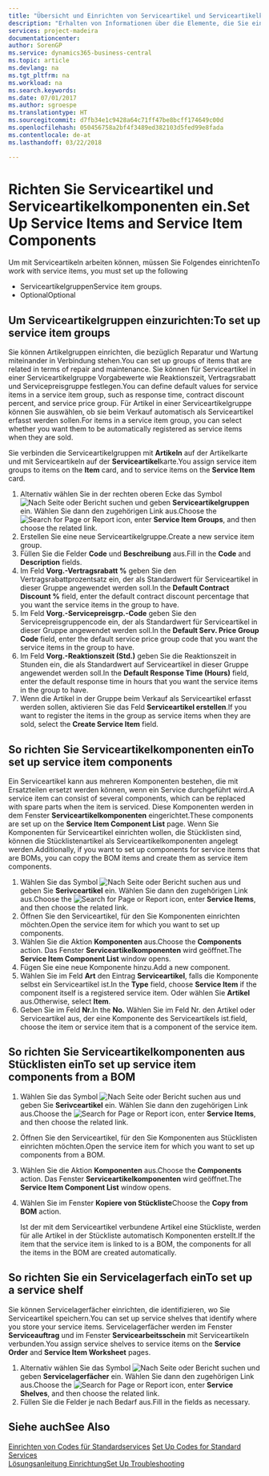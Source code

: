 ```yaml
---
title: "Übersicht und Einrichten von Serviceartikel und Serviceartikelkomponenten  | Microsoft Docs"
description: "Erhalten von Informationen über die Elemente, die Sie einrichten müssen, bevor Sie Serviceartikel, einschließlich Vorgabewerte wie Reaktionszeit, Vertragsrabatt, und Servicepreisgruppen verwenden können."
services: project-madeira
documentationcenter: 
author: SorenGP
ms.service: dynamics365-business-central
ms.topic: article
ms.devlang: na
ms.tgt_pltfrm: na
ms.workload: na
ms.search.keywords: 
ms.date: 07/01/2017
ms.author: sgroespe
ms.translationtype: HT
ms.sourcegitcommit: d7fb34e1c9428a64c71ff47be8bcff174649c00d
ms.openlocfilehash: 050456758a2bf4f3489ed382103d5fed99e8fada
ms.contentlocale: de-at
ms.lasthandoff: 03/22/2018

---
```

# <a name="set-up-service-items-and-service-item-components"></a><span data-ttu-id="c963d-103">Richten Sie Serviceartikel und Serviceartikelkomponenten ein.</span><span class="sxs-lookup"><span data-stu-id="c963d-103">Set Up Service Items and Service Item Components</span></span>
<span data-ttu-id="c963d-104">Um mit Serviceartikeln arbeiten können, müssen Sie Folgendes einrichten</span><span class="sxs-lookup"><span data-stu-id="c963d-104">To work with service items, you must set up the following</span></span>

* <span data-ttu-id="c963d-105">Serviceartikelgruppen</span><span class="sxs-lookup"><span data-stu-id="c963d-105">Service item groups.</span></span>
* <span data-ttu-id="c963d-106">Optional</span><span class="sxs-lookup"><span data-stu-id="c963d-106">Optional</span></span>

## <a name="to-set-up-service-item-groups"></a><span data-ttu-id="c963d-107">Um Serviceartikelgruppen einzurichten:</span><span class="sxs-lookup"><span data-stu-id="c963d-107">To set up service item groups</span></span>
<span data-ttu-id="c963d-108">Sie können Artikelgruppen einrichten, die bezüglich Reparatur und Wartung miteinander in Verbindung stehen.</span><span class="sxs-lookup"><span data-stu-id="c963d-108">You can set up groups of items that are related in terms of repair and maintenance.</span></span> <span data-ttu-id="c963d-109">Sie können für Serviceartikel in einer Serviceartikelgruppe Vorgabewerte wie Reaktionszeit, Vertragsrabatt und Servicepreisgruppe festlegen.</span><span class="sxs-lookup"><span data-stu-id="c963d-109">You can define default values for service items in a service item group, such as response time, contract discount percent, and service price group.</span></span> <span data-ttu-id="c963d-110">Für Artikel in einer Serviceartikelgruppe können Sie auswählen, ob sie beim Verkauf automatisch als Serviceartikel erfasst werden sollen.</span><span class="sxs-lookup"><span data-stu-id="c963d-110">For items in a service item group, you can select whether you want them to be automatically registered as service items when they are sold.</span></span>  

<span data-ttu-id="c963d-111">Sie verbinden die Serviceartikelgruppen mit **Artikeln** auf der Artikelkarte und mit Serviceartikeln auf der **Serviceartikel**karte.</span><span class="sxs-lookup"><span data-stu-id="c963d-111">You assign service item groups to items on the **Item** card, and to service items on the **Service Item** card.</span></span>  

1. <span data-ttu-id="c963d-112">Alternativ wählen Sie in der rechten oberen Ecke das Symbol ![Nach Seite oder Bericht suchen](media/ui-search/search_small.png "Nach Seite oder Bericht suchen") und geben **Serviceartikelgruppen** ein. Wählen Sie dann den zugehörigen Link aus.</span><span class="sxs-lookup"><span data-stu-id="c963d-112">Choose the ![Search for Page or Report](media/ui-search/search_small.png "Search for Page or Report icon") icon, enter **Service Item Groups**, and then choose the related link.</span></span>  
2. <span data-ttu-id="c963d-113">Erstellen Sie eine neue Serviceartikelgruppe.</span><span class="sxs-lookup"><span data-stu-id="c963d-113">Create a new service item group.</span></span>  
3. <span data-ttu-id="c963d-114">Füllen Sie die Felder **Code** und **Beschreibung** aus.</span><span class="sxs-lookup"><span data-stu-id="c963d-114">Fill in the **Code** and **Description** fields.</span></span>  
4. <span data-ttu-id="c963d-115">Im Feld **Vorg.-Vertragsrabatt %** geben Sie den Vertragsrabattprozentsatz ein, der als Standardwert für Serviceartikel in dieser Gruppe angewendet werden soll.</span><span class="sxs-lookup"><span data-stu-id="c963d-115">In the **Default Contract Discount %** field, enter the default contract discount percentage that you want the service items in the group to have.</span></span>  
5. <span data-ttu-id="c963d-116">Im Feld **Vorg.-Servicepreisgrp.-Code** geben Sie den Servicepreisgruppencode ein, der als Standardwert für Serviceartikel in dieser Gruppe angewendet werden soll.</span><span class="sxs-lookup"><span data-stu-id="c963d-116">In the **Default Serv. Price Group Code** field, enter the default service price group code that you want the service items in the group to have.</span></span>  
6. <span data-ttu-id="c963d-117">Im Feld **Vorg.-Reaktionszeit (Std.)** geben Sie die Reaktionszeit in Stunden ein, die als Standardwert auf Serviceartikel in dieser Gruppe angewendet werden soll.</span><span class="sxs-lookup"><span data-stu-id="c963d-117">In the **Default Response Time (Hours)** field, enter the default response time in hours that you want the service items in the group to have.</span></span>  
7. <span data-ttu-id="c963d-118">Wenn die Artikel in der Gruppe beim Verkauf als Serviceartikel erfasst werden sollen, aktivieren Sie das Feld **Serviceartikel erstellen**.</span><span class="sxs-lookup"><span data-stu-id="c963d-118">If you want to register the items in the group as service items when they are sold, select the **Create Service Item** field.</span></span>  

## <a name="to-set-up-service-item-components"></a><span data-ttu-id="c963d-119">So richten Sie Serviceartikelkomponenten ein</span><span class="sxs-lookup"><span data-stu-id="c963d-119">To set up service item components</span></span>
<span data-ttu-id="c963d-120">Ein Serviceartikel kann aus mehreren Komponenten bestehen, die mit Ersatzteilen ersetzt werden können, wenn ein Service durchgeführt wird.</span><span class="sxs-lookup"><span data-stu-id="c963d-120">A service item can consist of several components, which can be replaced with spare parts when the item is serviced.</span></span> <span data-ttu-id="c963d-121">Diese Komponenten werden in dem Fenster **Serviceartikelkomponenten** eingerichtet.</span><span class="sxs-lookup"><span data-stu-id="c963d-121">These components are set up on the **Service Item Component List** page.</span></span> <span data-ttu-id="c963d-122">Wenn Sie Komponenten für Serviceartikel einrichten wollen, die Stücklisten sind, können die Stücklistenartikel als Serviceartikelkomponenten angelegt werden.</span><span class="sxs-lookup"><span data-stu-id="c963d-122">Additionally, if you want to set up components for service items that are BOMs, you can copy the BOM items and create them as service item components.</span></span>

1. <span data-ttu-id="c963d-123">Wählen Sie das Symbol ![Nach Seite oder Bericht suchen](media/ui-search/search_small.png "Nach Seite oder Bericht suchen") aus und geben Sie **Serivceartikel** ein. Wählen Sie dann den zugehörigen Link aus.</span><span class="sxs-lookup"><span data-stu-id="c963d-123">Choose the ![Search for Page or Report](media/ui-search/search_small.png "Search for Page or Report icon") icon, enter **Service Items**, and then choose the related link.</span></span>
2. <span data-ttu-id="c963d-124">Öffnen Sie den Serviceartikel, für den Sie Komponenten einrichten möchten.</span><span class="sxs-lookup"><span data-stu-id="c963d-124">Open the service item for which you want to set up components.</span></span>  
3. <span data-ttu-id="c963d-125">Wählen Sie die Aktion **Komponenten** aus.</span><span class="sxs-lookup"><span data-stu-id="c963d-125">Choose the **Components** action.</span></span> <span data-ttu-id="c963d-126">Das Fenster **Serviceartikelkomponenten** wird geöffnet.</span><span class="sxs-lookup"><span data-stu-id="c963d-126">The **Service Item Component List** window opens.</span></span>  
4. <span data-ttu-id="c963d-127">Fügen Sie eine neue Komponente hinzu.</span><span class="sxs-lookup"><span data-stu-id="c963d-127">Add a new component.</span></span>  
5. <span data-ttu-id="c963d-128">Wählen Sie im Feld **Art** den Eintrag **Serviceartikel**, falls die Komponente selbst ein Serviceartikel ist.</span><span class="sxs-lookup"><span data-stu-id="c963d-128">In the **Type** field, choose **Service Item** if the component itself is a registered service item.</span></span> <span data-ttu-id="c963d-129">Oder wählen Sie **Artikel** aus.</span><span class="sxs-lookup"><span data-stu-id="c963d-129">Otherwise, select **Item**.</span></span>  
6. <span data-ttu-id="c963d-130">Geben Sie im Feld **Nr.**</span><span class="sxs-lookup"><span data-stu-id="c963d-130">In the **No.**</span></span> <span data-ttu-id="c963d-131">Wählen Sie im Feld Nr. den Artikel oder Serviceartikel aus, der eine Komponente des Serviceartikels ist.</span><span class="sxs-lookup"><span data-stu-id="c963d-131">field, choose the item or service item that is a component of the service item.</span></span>  

## <a name="to-set-up-service-item-components-from-a-bom"></a><span data-ttu-id="c963d-132">So richten Sie Serviceartikelkomponenten aus Stücklisten ein</span><span class="sxs-lookup"><span data-stu-id="c963d-132">To set up service item components from a BOM</span></span>
1.  <span data-ttu-id="c963d-133">Wählen Sie das Symbol ![Nach Seite oder Bericht suchen](media/ui-search/search_small.png "Nach Seite oder Bericht suchen") aus und geben Sie **Serivceartikel** ein. Wählen Sie dann den zugehörigen Link aus.</span><span class="sxs-lookup"><span data-stu-id="c963d-133">Choose the ![Search for Page or Report](media/ui-search/search_small.png "Search for Page or Report icon") icon, enter **Service Items**, and then choose the related link.</span></span>  
2. <span data-ttu-id="c963d-134">Öffnen Sie den Serviceartikel, für den Sie Komponenten aus Stücklisten einrichten möchten.</span><span class="sxs-lookup"><span data-stu-id="c963d-134">Open the service item for which you want to set up components from a BOM.</span></span>  
3. <span data-ttu-id="c963d-135">Wählen Sie die Aktion **Komponenten** aus.</span><span class="sxs-lookup"><span data-stu-id="c963d-135">Choose the **Components** action.</span></span> <span data-ttu-id="c963d-136">Das Fenster **Serviceartikelkomponenten** wird geöffnet.</span><span class="sxs-lookup"><span data-stu-id="c963d-136">The **Service Item Component List** window opens.</span></span>  
4. <span data-ttu-id="c963d-137">Wählen Sie im Fenster **Kopiere von Stückliste**</span><span class="sxs-lookup"><span data-stu-id="c963d-137">Choose the **Copy from BOM** action.</span></span>  

    <span data-ttu-id="c963d-138">Ist der mit dem Serviceartikel verbundene Artikel eine Stückliste, werden für alle Artikel in der Stückliste automatisch Komponenten erstellt.</span><span class="sxs-lookup"><span data-stu-id="c963d-138">If the item that the service item is linked to is a BOM, the components for all the items in the BOM are created automatically.</span></span>  

## <a name="to-set-up-a-service-shelf"></a><span data-ttu-id="c963d-139">So richten Sie ein Servicelagerfach ein</span><span class="sxs-lookup"><span data-stu-id="c963d-139">To set up a service shelf</span></span>
<span data-ttu-id="c963d-140">Sie können Servicelagerfächer einrichten, die identifizieren, wo Sie Serviceartikel speichern.</span><span class="sxs-lookup"><span data-stu-id="c963d-140">You can set up service shelves that identify where you store your service items.</span></span> <span data-ttu-id="c963d-141">Servicelagerfächer werden im Fenster **Serviceauftrag** und im Fenster **Servicearbeitsschein** mit Serviceartikeln verbunden.</span><span class="sxs-lookup"><span data-stu-id="c963d-141">You assign service shelves to service items on the **Service Order** and **Service Item Worksheet** pages.</span></span>  

1. <span data-ttu-id="c963d-142">Alternativ wählen Sie das Symbol ![Nach Seite oder Bericht suchen](media/ui-search/search_small.png "Nach Seite oder Bericht suchen") und geben **Servicelagerfächer** ein. Wählen Sie dann den zugehörigen Link aus.</span><span class="sxs-lookup"><span data-stu-id="c963d-142">Choose the ![Search for Page or Report](media/ui-search/search_small.png "Search for Page or Report icon") icon, enter **Service Shelves**, and then choose the related link.</span></span>
2. <span data-ttu-id="c963d-143">Füllen Sie die Felder je nach Bedarf aus.</span><span class="sxs-lookup"><span data-stu-id="c963d-143">Fill in the fields as necessary.</span></span>

## <a name="see-also"></a><span data-ttu-id="c963d-144">Siehe auch</span><span class="sxs-lookup"><span data-stu-id="c963d-144">See Also</span></span>
<span data-ttu-id="c963d-145">[Einrichten von Codes für Standardservices](service-how-setup-service-coding.md) </span><span class="sxs-lookup"><span data-stu-id="c963d-145">[Set Up Codes for Standard Services](service-how-setup-service-coding.md) </span></span>  
[<span data-ttu-id="c963d-146">Lösungsanleitung Einrichtung</span><span class="sxs-lookup"><span data-stu-id="c963d-146">Set Up Troubleshooting</span></span>](service-how-setup-troubleshooting.md)

